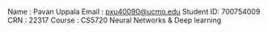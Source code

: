 Name      : Pavan Uppala
Email     : pxu40090@ucmo.edu
Student ID: 700754009
CRN       : 22317
Course    : CS5720 Neural Networks & Deep learning
